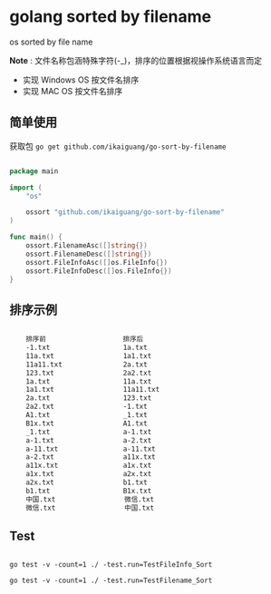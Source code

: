 # golang sorted by filename

os sorted by file name

**Note** : 文件名称包涵特殊字符(-_)，排序的位置根据视操作系统语言而定

- 实现 Windows OS 按文件名排序
- 实现 MAC OS 按文件名排序

## 简单使用

获取包 `go get github.com/ikaiguang/go-sort-by-filename`

```go

package main

import (
	"os"

	ossort "github.com/ikaiguang/go-sort-by-filename"
)

func main() {
	ossort.FilenameAsc([]string{})
	ossort.FilenameDesc([]string{})
	ossort.FileInfoAsc([]os.FileInfo{})
	ossort.FileInfoDesc([]os.FileInfo{})
}

```

## 排序示例

```txt

    排序前                   排序后
    -1.txt                  1a.txt
    11a.txt                 1a1.txt
    11a11.txt               2a.txt
    123.txt                 2a2.txt
    1a.txt                  11a.txt
    1a1.txt                 11a11.txt
    2a.txt                  123.txt
    2a2.txt                 -1.txt
    A1.txt                  _1.txt
    B1x.txt                 A1.txt
    _1.txt                  a-1.txt
    a-1.txt                 a-2.txt
    a-11.txt                a-11.txt
    a-2.txt                 a11x.txt
    a11x.txt                a1x.txt
    a1x.txt                 a2x.txt
    a2x.txt                 b1.txt
    b1.txt                  B1x.txt
    中国.txt                 微信.txt
    微信.txt                 中国.txt

```

## Test

```shell

go test -v -count=1 ./ -test.run=TestFileInfo_Sort

go test -v -count=1 ./ -test.run=TestFilename_Sort

```